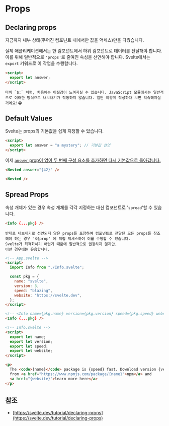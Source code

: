 # Props

## Declaring props

지금까지 내부 상태(주어진 컴포넌트 내에서만 값을 액세스)만을 다뤘습니다.

실제 애플리케이션에서는 한 컴포넌트에서 하위 컴포넌트로 데이터를 전달해야 합니다. 이를 위해 일반적으로 `'props'`로 줄여진 속성을 선언해야 합니다. Svelte에서는 `export` 키워드로 이 작업을 수행합니다.

```html
<script>
  export let answer;
</script>
```

```
마치 `$:` 처럼, 처음에는 이질감이 느껴지실 수 있습니다. JavaScript 모듈에서는 일반적으로 이러한 방식으로 내보내기가 작동하지 않습니다. 일단 이렇게 작성하다 보면 익숙해지실거에요!😂
```

## Default Values

Svelte는 props의 기본값을 쉽게 지정할 수 있습니다.

```html
<script>
  export let answer = "a mystery"; // 기본값 선언
</script>
```

이제 <u>`answer` prop이 없이 두 번째 구성 요소를 추가하면 다시 기본값으로 돌아갑니다.</u>

```html
<Nested answer="{42}" />

<Nested />
```

## Spread Props

속성 개체가 있는 경우 속성 개체를 각각 지정하는 대신 컴포넌트로 '`spread`'할 수 있습니다.

```html
<Info {...pkg} />
```

```
반대로 내보내기로 선언되지 않은 props를 포함하여 컴포넌트로 전달된 모든 props를 참조해야 하는 경우 '$$prop' 에 직접 액세스하여 이를 수행할 수 있습니다.
Svelte가 최적화하기 어렵기 때문에 일반적으로 권장하지 않지만,
어떤 경우에는 유용합니다.
```

```html
<!-- App.svelte -->
<script>
  import Info from "./Info.svelte";

  const pkg = {
    name: "svelte",
    version: 3,
    speed: "blazing",
    website: "https://svelte.dev",
  };
</script>

<!-- <Info name={pkg.name} version={pkg.version} speed={pkg.speed} website={pkg.website}/> -->
<Info {...pkg} />
```

```html
<!-- Info.svelte -->
<script>
  export let name;
  export let version;
  export let speed;
  export let website;
</script>

<p>
  The <code>{name}</code> package is {speed} fast. Download version {version}
  from <a href="https://www.npmjs.com/package/{name}">npm</a> and
  <a href="{website}">learn more here</a>
</p>
```

## 참조

- [https://svelte.dev/tutorial/declaring-props](https://svelte.dev/tutorial/declaring-props)

